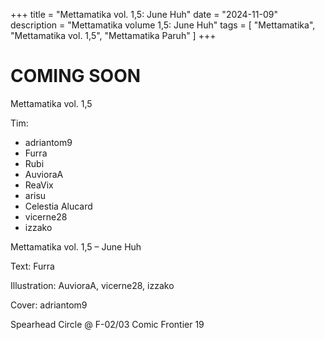 +++
title = "Mettamatika vol. 1,5: June Huh"
date = "2024-11-09"
description = "Mettamatika volume 1,5: June Huh"
tags = [
    "Mettamatika",
    "Mettamatika vol. 1,5",
    "Mettamatika Paruh"
]
+++

# COMING SOON

Mettamatika vol. 1,5

Tim:
* adriantom9
* Furra
* Rubi
* AuvioraA
* ReaVix
* arisu
* Celestia Alucard
* vicerne28
* izzako

Mettamatika vol. 1,5 – June Huh

Text: Furra

Illustration: AuvioraA, vicerne28, izzako

Cover: adriantom9

Spearhead Circle @ F-02/03 Comic Frontier 19